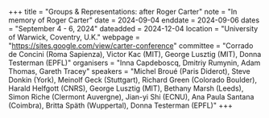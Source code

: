 +++
title = "Groups & Representations: after Roger Carter"
note = "In memory of Roger Carter"
date = 2024-09-04
enddate = 2024-09-06
dates = "September 4 - 6, 2024"
dateadded = 2024-12-04
location = "University of Warwick, Coventry, U.K."
webpage = "https://sites.google.com/view/carter-conference"
committee = "Corrado de Concini (Roma Sapienza), Victor Kac (MIT), George Lusztig (MIT), Donna Testerman (EPFL)"
organisers = "Inna Capdeboscq, Dmitriy Rumynin, Adam Thomas, Gareth Tracey"
speakers = "Michel Broué (Paris Diderot), Steve Donkin (York), Meinolf Geck (Stuttgart), Richard Green (Colorado Boulder), Harald Helfgott (CNRS), George Lusztig (MIT), Bethany Marsh (Leeds), Simon Riche (Clermont Auvergne), Jian-yi Shi (ECNU), Ana Paula Santana (Coimbra), Britta Späth (Wuppertal), Donna Testerman (EPFL)"
+++

